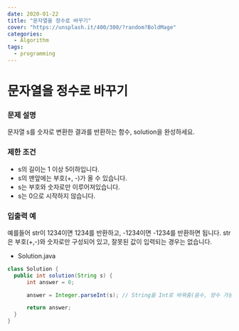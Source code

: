 ```yaml
---
date: 2020-01-22
title: "문자열을 정수로 바꾸기"
cover: "https://unsplash.it/400/300/?random?BoldMage"
categories:
  - Algorithm
tags:
  - programming
---
```


# 문자열을 정수로 바꾸기

### 문제 설명

문자열 s를 숫자로 변환한 결과를 반환하는 함수, solution을 완성하세요.

### 제한 조건

- s의 길이는 1 이상 5이하입니다.
- s의 맨앞에는 부호(+, -)가 올 수 있습니다.
- s는 부호와 숫자로만 이루어져있습니다.
- s는 0으로 시작하지 않습니다.

### 입출력 예

예를들어 str이 1234이면 1234를 반환하고, -1234이면 -1234를 반환하면 됩니다.
str은 부호(+,-)와 숫자로만 구성되어 있고, 잘못된 값이 입력되는 경우는 없습니다.

- Solution.java

```java
class Solution {
  public int solution(String s) {
      int answer = 0;

      answer = Integer.parseInt(s); // String을 Int로 바꿔줌(음수, 양수 가능)

      return answer;
  }
}
```
